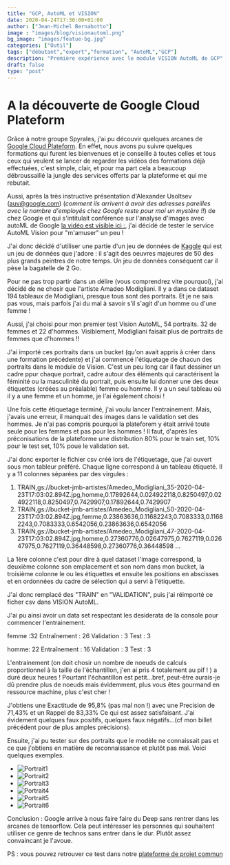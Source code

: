 ```yaml
---
title: "GCP, AutoML et VISION"
date: 2020-04-24T17:30:00+01:00
author: ["Jean-Michel Bernabotto"]
image : "images/blog/visionautoml.png"
bg_image: "images/featue-bg.jpg"
categories: ["Outil"]
tags: ["débutant","expert","formation", "AutoML","GCP"]
description: "Première expérience avec le module VISION AutoML de GCP"
draft: false
type: "post"
---
```


# A la découverte de Google Cloud Plateform

Grâce à notre groupe Spyrales, j'ai pu découvir quelques arcanes de [Google Cloud Plateform](https://console.gloud.google.com). En effet, nous avons pu suivre quelques formations qui furent les bienvenues et je conseille à toutes celles et tous ceux qui veulent se lancer de regarder les vidéos des formations déjà effectuées, c'est simple, clair, et pour ma part cela a beaucoup débroussaillé la jungle des services offerts par la plateforme et qui me rebutait. 

Aussi, après la très instructive présentation d'Alexander Usoltsev (auv@google.com) (_comment ils arrivent à avoir des adresses pareilles avec le nombre d'employés chez Google reste pour moi un mystère !!_) de chez Google et qui s'intitulait conférence sur l'analyse d'images avec autoML de Google 
[la vidéo est visible ici :](https://minio.lab.sspcloud.fr/strainel/spyrales_conf1_google_20200423.mp4), j'ai décidé de tester le service AutoML Vision pour "m'amuser" un peu !

J'ai donc décidé d'utiliser une partie d'un jeu de données de [Kaggle](https://www.kaggle.com/ikarus777/best-artworks-of-all-time) qui est un jeu de données que j'adore : il s'agit des oeuvres majeures de 50 des plus grands peintres de notre temps. Un jeu de données conséquent car il pèse la bagatelle de 2 Go. 

Pour ne pas trop partir dans un délire (vous comprendrez vite pourquoi), j'ai décidé de ne chosir que l'artiste Amadeo Modigliani. Il y a dans ce dataset 194 tableaux de Modigliani, presque tous sont des portraits. Et je ne sais pas vous, mais parfois j'ai du mal à savoir s'il s'agit d'un homme ou d'une femme !

Aussi, j'ai choisi pour mon premier test Vision AutoML, 54 portraits. 32 de femmes et 22 d'hommes. Visiblement, Modigliani faisait plus de portraits de femmes que d'hommes !! 

J'ai importé ces portraits dans un bucket (qu'on avait appris à créer dans une formation précédente) et j'ai commencé l'étiquetage de chacun des portraits dans le module de Vision. C'est un peu long car il faut dessiner un cadre ppur chaque portrait, cadre autour des éléments qui caractérisent la féminité ou la masculinité du portrait, puis ensuite lui donner une des deux étiquettes (créées au préalable) femme ou homme. Il y a un seul tableau où il y a une femme et un homme, je l'ai également choisi ! 

Une fois cette étiquetage terminé, j'ai voulu lancer l'entrainement. Mais, j'avais une erreur, il manquait des images dans le validation set des hommes. Je n'ai pas compris pourquoi la plateforem y était arrivé toute seule pour les femmes et pas pour les hommes ! Il faut, d'après les préconisations de la plateforme une distribution 80% pour le train set, 10% pour le test set, 10% poue le validation set. 

J'ai donc exporter le fichier csv créé lors de l'étiquetage, que j'ai ouvert sous mon tableur préféré. Chaque ligne correspond à un tableau étiqueté. Il y a 11 colonnes séparées par des virgules :

1. TRAIN,gs://bucket-jmb-artistes/Amedeo_Modigliani_35-2020-04-23T17:03:02.894Z.jpg,homme,0.17892644,0.024922118,0.8250497,0.024922118,0.8250497,0.7429907,0.17892644,0.7429907
2. TRAIN,gs://bucket-jmb-artistes/Amedeo_Modigliani_50-2020-04-23T17:03:02.894Z.jpg,femme,0.23863636,0.11682243,0.7083333,0.11682243,0.7083333,0.6542056,0.23863636,0.6542056
3. TRAIN,gs://bucket-jmb-artistes/Amedeo_Modigliani_47-2020-04-23T17:03:02.894Z.jpg,homme,0.27360776,0.02647975,0.7627119,0.02647975,0.7627119,0.36448598,0.27360776,0.36448598
...

La 1ère colonne c'est pour dire à quel dataset l'image correspond, la deuxième colonne son emplacement et son nom dans mon bucket, la troisième colonne le ou les étiquettes et ensuite les positions en abscisses et en ordonnées du cadre de sélection qui a servi à l'étiquette.

J'ai donc remplacé des "TRAIN" en "VALIDATION", puis j'ai réimporté ce ficher csv dans VISION AutoML. 

J'ai pu ainsi avoir un data set respectant les desiderata de la console pour commencer l'entrainement.

femme :32
Entraînement : 26
Validation : 3
Test : 3
	
homme: 22
Entraînement : 16
Validation : 3
Test : 3

L'entrainement (on doit chosir un nombre de noeuds de calculs proportionnel à la taille de l'échantillon, j'en ai pris 4 totalement au pif ! ) a duré deux heures !  Pourtant l'échantillon est petit...bref, peut-être aurais-je dû prendre plus de noeuds mais évidemment, plus vous êtes gourmand en ressource machine, plus c'est cher ! 


J'obtiens une Exactitude de 95,8% (pas mal non !) avec une Precision de 71,43% et un Rappel de 83,33%  Ce qui est assez satisfaisant. J'ai évidement quelques faux positifs, quelques faux négatifs...(cf mon billet précédent pour de plus amples précisions).

Ensuite, j'ai pu tester sur des portraits que le modèle ne connaissait pas et ce que j'obtiens en matière de reconnaissance et plutôt pas mal. 
Voici quelques exemples.

* ![Portrait1](https://github.com/jmbernabotto/web/blob/master/static/images/blog/portrait1.png)
* ![Portrait2](https://github.com/jmbernabotto/web/blob/master/static/images/blog/portrait2.png)
* ![Portrait3](https://github.com/jmbernabotto/web/blob/master/static/images/blog/portrait3.png)
* ![Portrait4](https://github.com/jmbernabotto/web/blob/master/static/images/blog/portrait4.png)
* ![Portrait5](https://github.com/jmbernabotto/web/blob/master/static/images/blog/portrait5.png)
* ![Portrait6](https://github.com/jmbernabotto/web/blob/master/static/images/blog/portrait6.png)


Conclusion : Google arrive à nous faire faire du Deep sans rentrer dans les arcanes de tensorflow. Cela peut intéresser les personnes qui souhaitent utiliser ce genre de technos sans entrer dans le dur. Plutôt assez convaincant je l'avoue. 

PS : vous pouvez retrouver ce test dans notre [plateforme de projet commun](https://console.cloud.google.com/vision/datasets?authuser=0&project=autoformation-python)